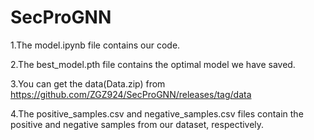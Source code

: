 # SecProGNN
1.The model.ipynb file contains our code.


2.The best_model.pth file contains the optimal model we have saved.


3.You can get the data(Data.zip) from https://github.com/ZGZ924/SecProGNN/releases/tag/data


4.The positive_samples.csv and negative_samples.csv files contain the positive and negative samples from our dataset, respectively.
